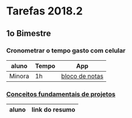 # Tarefas 2018.2

## 1o Bimestre

### Cronometrar o tempo gasto com celular

| aluno | Tempo | App |
| --- | --- | --- |
| Minora | 1h | [bloco de notas](http://bulletjournal.com/) |

### [Conceitos fundamentais de projetos](fundamentos/projeto/)

| aluno | link do resumo |
| --- | --- |
